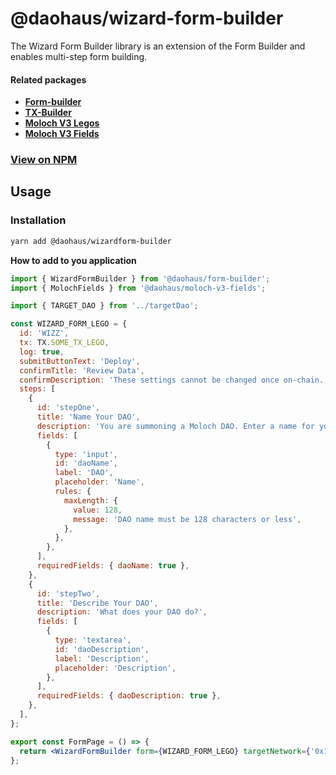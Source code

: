 # @daohaus/wizard-form-builder

The Wizard Form Builder library is an extension of the Form Builder and enables multi-step form building.

#### Related packages

- [**Form-builder**](https://github.com/HausDAO/monorepo/tree/develop/libs/form-builder)
- [**TX-Builder**](https://github.com/HausDAO/monorepo/tree/develop/libs/tx-builder)
- [**Moloch V3 Legos**](https://github.com/HausDAO/monorepo/tree/develop/libs/moloch-v3-legos)
- [**Moloch V3 Fields**](https://github.com/HausDAO/monorepo/tree/develop/libs/moloch-v3-fields)

### [View on NPM](https://www.npmjs.com/package/@daohaus/wizard-form-builder)

## Usage

### Installation

```bash
yarn add @daohaus/wizardform-builder
```

**How to add to you application**

```jsx
import { WizardFormBuilder } from '@daohaus/form-builder';
import { MolochFields } from '@daohaus/moloch-v3-fields';

import { TARGET_DAO } from '../targetDao';

const WIZARD_FORM_LEGO = {
  id: 'WIZZ',
  tx: TX.SOME_TX_LEGO,
  log: true,
  submitButtonText: 'Deploy',
  confirmTitle: 'Review Data',
  confirmDescription: 'These settings cannot be changed once on-chain. Some other confirmation text.',
  steps: [
    {
      id: 'stepOne',
      title: 'Name Your DAO',
      description: 'You are summoning a Moloch DAO. Enter a name for your on-chain organization.  ',
      fields: [
        {
          type: 'input',
          id: 'daoName',
          label: 'DAO',
          placeholder: 'Name',
          rules: {
            maxLength: {
              value: 128,
              message: 'DAO name must be 128 characters or less',
            },
          },
        },
      ],
      requiredFields: { daoName: true },
    },
    {
      id: 'stepTwo',
      title: 'Describe Your DAO',
      description: 'What does your DAO do?',
      fields: [
        {
          type: 'textarea',
          id: 'daoDescription',
          label: 'Description',
          placeholder: 'Description',
        },
      ],
      requiredFields: { daoDescription: true },
    },
  ],
};

export const FormPage = () => {
  return <WizardFormBuilder form={WIZARD_FORM_LEGO} targetNetwork={'0x1'} customFields={MolochFields} />;
};
```
